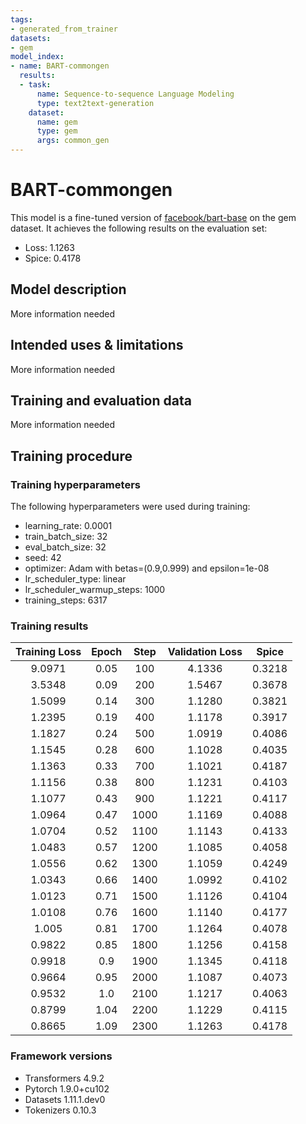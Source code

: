 ```yaml
---
tags:
- generated_from_trainer
datasets:
- gem
model_index:
- name: BART-commongen
  results:
  - task:
      name: Sequence-to-sequence Language Modeling
      type: text2text-generation
    dataset:
      name: gem
      type: gem
      args: common_gen
---
```


<!-- This model card has been generated automatically according to the information the Trainer had access to. You
should probably proofread and complete it, then remove this comment. -->

# BART-commongen

This model is a fine-tuned version of [facebook/bart-base](https://huggingface.co/facebook/bart-base) on the gem dataset.
It achieves the following results on the evaluation set:
- Loss: 1.1263
- Spice: 0.4178

## Model description

More information needed

## Intended uses & limitations

More information needed

## Training and evaluation data

More information needed

## Training procedure

### Training hyperparameters

The following hyperparameters were used during training:
- learning_rate: 0.0001
- train_batch_size: 32
- eval_batch_size: 32
- seed: 42
- optimizer: Adam with betas=(0.9,0.999) and epsilon=1e-08
- lr_scheduler_type: linear
- lr_scheduler_warmup_steps: 1000
- training_steps: 6317

### Training results

| Training Loss | Epoch | Step | Validation Loss | Spice  |
|:-------------:|:-----:|:----:|:---------------:|:------:|
| 9.0971        | 0.05  | 100  | 4.1336          | 0.3218 |
| 3.5348        | 0.09  | 200  | 1.5467          | 0.3678 |
| 1.5099        | 0.14  | 300  | 1.1280          | 0.3821 |
| 1.2395        | 0.19  | 400  | 1.1178          | 0.3917 |
| 1.1827        | 0.24  | 500  | 1.0919          | 0.4086 |
| 1.1545        | 0.28  | 600  | 1.1028          | 0.4035 |
| 1.1363        | 0.33  | 700  | 1.1021          | 0.4187 |
| 1.1156        | 0.38  | 800  | 1.1231          | 0.4103 |
| 1.1077        | 0.43  | 900  | 1.1221          | 0.4117 |
| 1.0964        | 0.47  | 1000 | 1.1169          | 0.4088 |
| 1.0704        | 0.52  | 1100 | 1.1143          | 0.4133 |
| 1.0483        | 0.57  | 1200 | 1.1085          | 0.4058 |
| 1.0556        | 0.62  | 1300 | 1.1059          | 0.4249 |
| 1.0343        | 0.66  | 1400 | 1.0992          | 0.4102 |
| 1.0123        | 0.71  | 1500 | 1.1126          | 0.4104 |
| 1.0108        | 0.76  | 1600 | 1.1140          | 0.4177 |
| 1.005         | 0.81  | 1700 | 1.1264          | 0.4078 |
| 0.9822        | 0.85  | 1800 | 1.1256          | 0.4158 |
| 0.9918        | 0.9   | 1900 | 1.1345          | 0.4118 |
| 0.9664        | 0.95  | 2000 | 1.1087          | 0.4073 |
| 0.9532        | 1.0   | 2100 | 1.1217          | 0.4063 |
| 0.8799        | 1.04  | 2200 | 1.1229          | 0.4115 |
| 0.8665        | 1.09  | 2300 | 1.1263          | 0.4178 |


### Framework versions

- Transformers 4.9.2
- Pytorch 1.9.0+cu102
- Datasets 1.11.1.dev0
- Tokenizers 0.10.3
